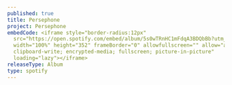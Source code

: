 ```yaml
---
published: true
title: Persephone
project: Persephone
embedCode: <iframe style="border-radius:12px"
  src="https://open.spotify.com/embed/album/5s0wTRnHC1mFdqA3BDQbBb?utm_source=generator"
  width="100%" height="352" frameBorder="0" allowfullscreen="" allow="autoplay;
  clipboard-write; encrypted-media; fullscreen; picture-in-picture"
  loading="lazy"></iframe>
releaseType: Album
type: spotify
---
```

